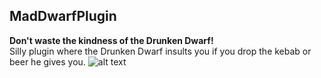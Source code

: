 ## MadDwarfPlugin
**Don't waste the kindness of the Drunken Dwarf!** <br/>
Silly plugin where the Drunken Dwarf insults you if you drop the kebab or beer he gives you.
![alt text](https://oldschool.runescape.wiki/images/Drunken_Dwarf.png?7f142)
